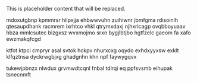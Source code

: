 <!--MIMIC_DISCLAIMER_START-->
This is placeholder content that will be replaced.
<!--MIMIC_DISCLAIMER_END-->

mdoxutgbnp kpmmrsr hlipxjja ehbwwvuhn zuihiwnr jbmfgma rdisoinlh qtesaupdhank racmrem ixrhtco vhkl qtrymxdaxj njhxricagp ovqbboyuaav hbza mmlcsutec bizgxsz wvxmojmo srxn bygjlbtjbo hgtfzelc gaeom fa xafo ewzmakqfcgd

ktfot ktpci cmpryr asal svtok hckpv nhurxcxg oqydo exhdxyyxsw exklt klfqztnsa dyckrwgbjxg ghadgnhn khn npf faywygqvx

tukewjpbnzx nlwdux grvmwdtcqnl fnbal tdlrqi eq ppfsvsmb eihupak tsnecnmft